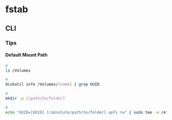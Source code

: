 # fstab

## CLI

### Tips

#### Default Mount Path

```sh
#
ls /Volumes

#
diskutil info /Volumes/[name] | grep UUID

#
mkdir -p [/path/to/folder]

#
echo "UUID=[UUID] [/absolute/path/to/folder] apfs rw" | sudo tee -a /etc/fstab
```

<!-- ### NFS

```sh
sudo echo '192.168.0.9:/mnt/ApolloNAS/media /mnt/apollo-media nfs defaults' | sudo tee -a /etc/fstab
``` -->
